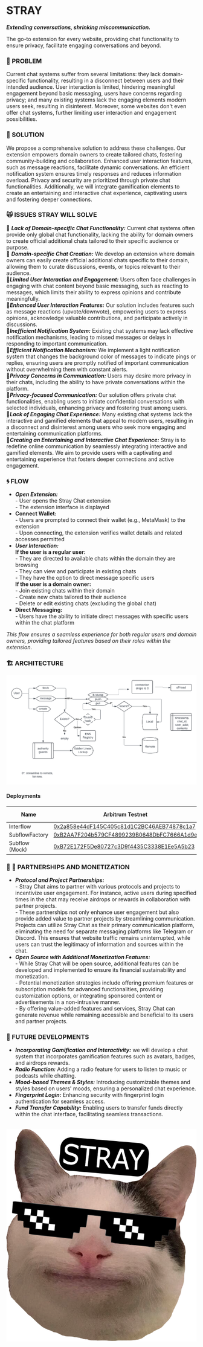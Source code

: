 # STRAY 
***Extending conversations, shrinking miscommunication.***

The go-to extension for every website, providing chat functionality to ensure privacy, facilitate engaging conversations and beyond. 

### :space_invader: PROBLEM
Current chat systems suffer from several limitations: they lack domain-specific functionality, resulting in a disconnect between users and their intended audience.
User interaction is limited, hindering meaningful engagement beyond basic messaging, users have concerns regarding privacy; and many existing systems lack the engaging elements modern users seek, resulting in disinterest. Moreover, some websites don't even offer chat systems, further limiting user interaction and engagement possibilities.

### :crystal_ball: SOLUTION
We propose a comprehensive solution to address these challenges. Our extension empowers domain owners to create tailored chats, fostering community-building and collaboration. Enhanced user interaction features, such as message reactions, facilitate dynamic conversations. An efficient notification system ensures timely responses and reduces information overload. Privacy and security are prioritized through private chat functionalities. Additionally, we will integrate gamification elements to create an entertaining and interactive chat experience, captivating users and fostering deeper connections.

### 🙀 ISSUES STRAY WILL SOLVE
:space_invader: ***Lack of Domain-specific Chat Functionality:*** Current chat systems often provide only global chat functionality, lacking the ability for domain owners to create official additional chats tailored to their specific audience or purpose.
<br>:crystal_ball: ***Domain-specific Chat Creation:*** We develop an extension where domain owners can easily create official additional chats specific to their domain, allowing them to curate discussions, events, or topics relevant to their audience.
<br>:space_invader:***Limited User Interaction and Engagement:*** Users often face challenges in engaging with chat content beyond basic messaging, such as reacting to messages, which limits their ability to express opinions and contribute meaningfully.
<br>:crystal_ball:***Enhanced User Interaction Features:*** Our solution includes features such as message reactions (upvote/downvote), empowering users to express opinions, acknowledge valuable contributions, and participate actively in discussions.
<br>:space_invader:***Inefficient Notification System:*** Existing chat systems may lack effective notification mechanisms, leading to missed messages or delays in responding to important communication.
<br>:crystal_ball:***Efficient Notification Mechanism:*** We implement a light notification system that changes the background color of messages to indicate pings or replies, ensuring users are promptly notified of important communication without overwhelming them with constant alerts.
<br>:space_invader:***Privacy Concerns in Communication:*** Users may desire more privacy in their chats, including the ability to have private conversations within the platform.
<br>:crystal_ball:***Privacy-focused Communication:*** Our solution offers private chat functionalities, enabling users to initiate confidential conversations with selected individuals, enhancing privacy and fostering trust among users.
<br>:space_invader:***Lack of Engaging Chat Experience:*** Many existing chat systems lack the interactive and gamified elements that appeal to modern users, resulting in a disconnect and disinterest among users who seek more engaging and entertaining communication platforms.
<br>:crystal_ball:***Creating an Entertaining and Interactive Chat Experience:*** Stray is to redefine online communication by seamlessly integrating interactive and gamified elements. We aim to provide users with a captivating and entertaining experience that fosters deeper connections and active engagement.

### :cyclone: FLOW
- ***Open Extension:***
<br>- User opens the Stray Chat extension
<br>- The extension interface is displayed
- **Connect Wallet:**
<br>- Users are prompted to connect their wallet (e.g., MetaMask) to the extension
<br>- Upon connecting, the extension verifies wallet details and related accesses permitted
- ***User Interaction:***
<br> **If the user is a regular user:**
<br>- They are directed to available chats within the domain they are browsing
<br>- They can view and participate in existing chats
<br>- They have the option to direct message specific users
<br> **If the user is a domain owner:**
<br>- Join existing chats within their domain
<br>- Create new chats tailored to their audience
<br>- Delete or edit existing chats (excluding the global chat)
- **Direct Messaging:**
<br>- Users have the ability to initiate direct messages with specific users within the chat platform

 *This flow ensures a seamless experience for both regular users and domain owners, providing tailored features based on their roles within the extension.*


### :building_construction: ARCHITECTURE
![High-level](assets/architecture.png)

#### Deployments
| Name | Arbitrum Testnet | Base Testnet |
|------|------------------|--------------|
| Interflow | [0x2a858e44dF145C405c81d1C2BC46AEB74878c1a7](https://sepolia.arbiscan.io/address/0x2a858e44dF145C405c81d1C2BC46AEB74878c1a7) | *TBA* |
| SubflowFactory | [0xB2AA7F204b579CF4899239B0648DbFC7666A1d9e](https://sepolia.arbiscan.io/address/0xB2AA7F204b579CF4899239B0648DbFC7666A1d9e) | *TBA* |
| Subflow (Mock) | [0xB72E172F5De80727c3D9f4435C3338E1Ee5A5b23](https://sepolia.arbiscan.io/address/0xB72E172F5De80727c3D9f4435C3338E1Ee5A5b23) | *TBA* |

### :fist_right: :fist_left: PARTNERSHIPS AND MONETIZATION
- ***Protocol and Project Partnerships:***
<br>- Stray Chat aims to partner with various protocols and projects to incentivize user engagement. For instance, active users during specified times in the chat may receive airdrops or rewards in collaboration with partner projects.
<br>- These partnerships not only enhance user engagement but also provide added value to partner projects by streamlining communication. Projects can utilize Stray Chat as their primary communication platform, eliminating the need for separate messaging platforms like Telegram or Discord. This ensures that website traffic remains uninterrupted, while users can trust the legitimacy of information and sources within the chat.
- ***Open Source with Additional Monetization Features:***
<br>- While Stray Chat will be open source, additional features can be developed and implemented to ensure its financial sustainability and monetization.
<br>- Potential monetization strategies include offering premium features or subscription models for advanced functionalities, providing customization options, or integrating sponsored content or advertisements in a non-intrusive manner.
<br>- By offering value-added features and services, Stray Chat can generate revenue while remaining accessible and beneficial to its users and partner projects.

### :rocket: FUTURE DEVELOPMENTS
- ***Incorporating Gamification and Interactivity:*** we will develop a chat system that incorporates gamification features such as avatars, badges, and airdrops rewards.
- ***Radio Function:*** Adding a radio feature for users to listen to music or podcasts while chatting.
- ***Mood-based Themes & Styles:***  Introducing customizable themes and styles based on users' moods, ensuring a personalized chat experience.
- ***Fingerprint Login:*** Enhancing security with fingerprint login authentication for seamless access.
- ***Fund Transfer Capability:***  Enabling users to transfer funds directly within the chat interface, facilitating seamless transactions.


<br>![Drag Racing](assets/stray.thug.cat.png)

